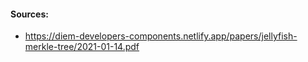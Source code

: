

#### Sources:
- https://diem-developers-components.netlify.app/papers/jellyfish-merkle-tree/2021-01-14.pdf